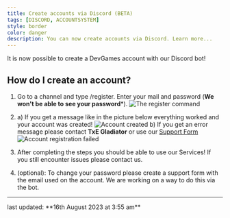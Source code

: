 ```yaml
---
title: Create accounts via Discord (BETA)
tags: [DISCORD, ACCOUNTSYSTEM]
style: border
color: danger
description: You can now create accounts via Discord. Learn more...
---
```



It is now possible to create a DevGames account with our Discord bot!

## How do I create an account?
1. Go to a channel and type /register. Enter your mail and password (**We won't be able to see your password***).
![The register command](https://tfngamesofficial.github.io/assets/example-cmd.png)

2. 
    a) If you get a message like in the picture below everything worked and your account was created!
![Account created](https://tfngamesofficial.github.io/assets/created-acc-dg.png)
    b) If you get an error message please contact **TxE Gladiator** or use our [Support Form](https://tfnghttps://tfngamesofficial.github.io/support/contact-us/)
![Account registration failed](https://tfngamesofficial.github.io/assets/register-dg-discord-fail.png)

3. After completing the steps you should be able to use our Services! If you still encounter issues please contact us.

4. (optional): To change your password please create a support form with the email used on the account. We are working on a way to do this via the bot.

<hr>
last updated: **16th August 2023 at 3:55 am**

